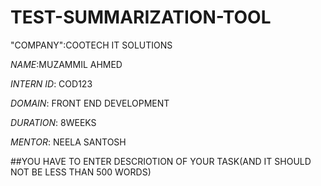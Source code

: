 # TEST-SUMMARIZATION-TOOL

"COMPANY":COOTECH IT SOLUTIONS

*NAME*:MUZAMMIL AHMED

*INTERN ID*: COD123

*DOMAIN*: FRONT END DEVELOPMENT

*DURATION*: 8WEEKS

*MENTOR*: NEELA SANTOSH

##YOU HAVE TO ENTER DESCRIOTION OF YOUR TASK(AND IT SHOULD NOT BE LESS THAN 500 WORDS)

